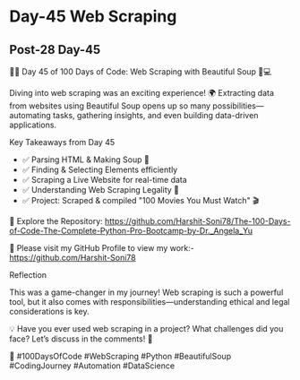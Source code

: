 # Day-45 Web Scraping

## Post-28 Day-45

🕵️‍♂️ Day 45 of 100 Days of Code: Web Scraping with Beautiful Soup 🍜💻

Diving into web scraping was an exciting experience! 🌍 Extracting data from websites using Beautiful Soup opens up so many possibilities—automating tasks, gathering insights, and even building data-driven applications.

Key Takeaways from Day 45

- ✅ Parsing HTML & Making Soup 🍜
- ✅ Finding & Selecting Elements efficiently
- ✅ Scraping a Live Website for real-time data
- ✅ Understanding Web Scraping Legality 🔐
- ✅ Project: Scraped & compiled "100 Movies You Must Watch" 🎬

🔗 Explore the Repository: <https://github.com/Harshit-Soni78/The-100-Days-of-Code-The-Complete-Python-Pro-Bootcamp-by-Dr._Angela_Yu>

📂 Please visit my GitHub Profile to view my work:- <https://github.com/Harshit-Soni78>

Reflection

This was a game-changer in my journey! Web scraping is such a powerful tool, but it also comes with responsibilities—understanding ethical and legal considerations is key.

💡 Have you ever used web scraping in a project? What challenges did you face? Let’s discuss in the comments! 🚀

🚀 #100DaysOfCode #WebScraping #Python #BeautifulSoup #CodingJourney #Automation #DataScience
